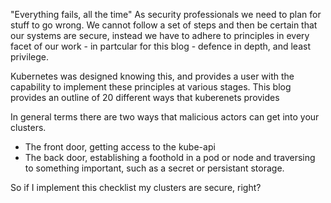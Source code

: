 "Everything fails, all the time"
As security professionals we need to plan for stuff to go wrong. 
We cannot follow a set of steps and then be certain that our systems are secure, instead we have to adhere to principles in every facet of our work - in partcular for this blog - defence in depth, and least privilege.

Kubernetes was designed knowing this, and provides a user with the capability to implement these principles at various stages. 
This blog provides an outline of 20 different ways that kuberenets provides

In general terms there are two ways that malicious actors can get into your clusters.
* The front door, getting access to the kube-api
* The back door, establishing a foothold in a pod or node and traversing to something important, such as a secret or persistant storage.

So if I implement this checklist my clusters are secure, right?

